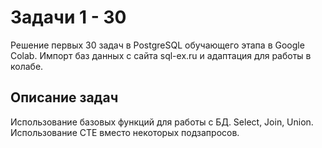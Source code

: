 # Задачи 1 - 30	

Решение первых 30 задач в PostgreSQL обучающего этапа в Google Colab. 
Импорт баз данных с сайта sql-ex.ru и адаптация для работы в колабе. 

## Описание задач	

Использование базовых функций для работы с БД. 
Select, Join, Union. Использование CTE вместо некоторых подзапросов.